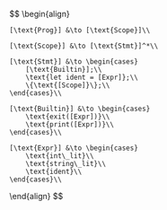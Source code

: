 $$
\begin{align}

    [\text{Prog}] &\to [\text{Scope}]\\

    [\text{Scope}] &\to [\text{Stmt}]^*\\

    [\text{Stmt}] &\to \begin{cases}
        [\text{Builtin}];\\
        \text{let ident = [Expr]};\\
        \{\text{[Scope]}\};\\
    \end{cases}\\

    [\text{Builtin}] &\to \begin{cases}
        \text{exit([Expr])}\\
        \text{print([Expr])}\\
    \end{cases}\\

    [\text{Expr}] &\to \begin{cases}
        \text{int\_lit}\\
        \text{string\_lit}\\
        \text{ident}\\
    \end{cases}\\

\end{align}
$$